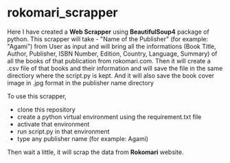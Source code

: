 # rokomari_scrapper
Here I have created a <b>Web Scrapper</b> using <b>BeautifulSoup4</b> package of python. This scrapper will take - "Name of the Publisher" (for example: "Agami") from User as input and will bring all the informations (Book Title, Author, Publisher, ISBN Number, Edition, Country, Language, Summary) of all the books of that publication from rokomari.com. Then it will create a .csv file of that books and their information and will save the file in the same directiory where the script.py is kept. And it will also save the book cover image in .jpg format in the publisher name directory

To use this scrapper, 
- clone this repository
- create a python virtual environment using the requirement.txt file
- activate that environment
- run script.py in that environment 
- type any publisher name (for example: Agami)

Then wait a little, it will scrap the data from <b>Rokomari</b> website.
